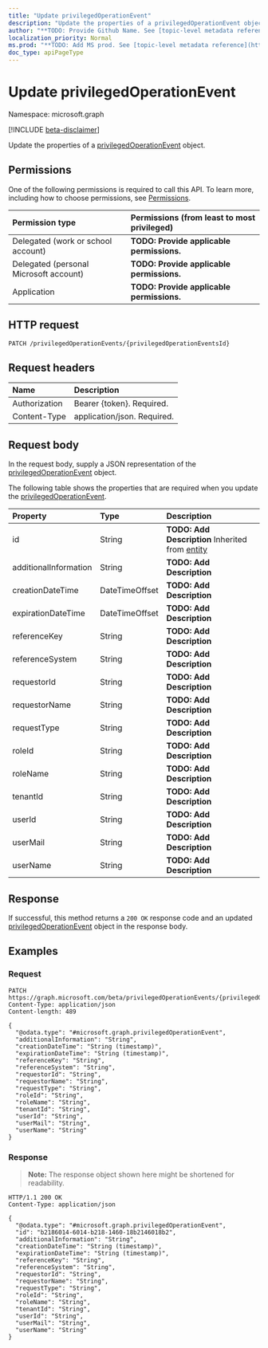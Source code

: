 ```yaml
---
title: "Update privilegedOperationEvent"
description: "Update the properties of a privilegedOperationEvent object."
author: "**TODO: Provide Github Name. See [topic-level metadata reference](https://msgo.azurewebsites.net/add/document/guidelines/metadata.html#topic-level-metadata)**"
localization_priority: Normal
ms.prod: "**TODO: Add MS prod. See [topic-level metadata reference](https://msgo.azurewebsites.net/add/document/guidelines/metadata.html#topic-level-metadata)**"
doc_type: apiPageType
---
```


# Update privilegedOperationEvent
Namespace: microsoft.graph

[!INCLUDE [beta-disclaimer](../../includes/beta-disclaimer.md)]

Update the properties of a [privilegedOperationEvent](../resources/privilegedoperationevent.md) object.

## Permissions
One of the following permissions is required to call this API. To learn more, including how to choose permissions, see [Permissions](/graph/permissions-reference).

|Permission type|Permissions (from least to most privileged)|
|:---|:---|
|Delegated (work or school account)|**TODO: Provide applicable permissions.**|
|Delegated (personal Microsoft account)|**TODO: Provide applicable permissions.**|
|Application|**TODO: Provide applicable permissions.**|

## HTTP request

<!-- {
  "blockType": "ignored"
}
-->
``` http
PATCH /privilegedOperationEvents/{privilegedOperationEventsId}
```

## Request headers
|Name|Description|
|:---|:---|
|Authorization|Bearer {token}. Required.|
|Content-Type|application/json. Required.|

## Request body
In the request body, supply a JSON representation of the [privilegedOperationEvent](../resources/privilegedoperationevent.md) object.

The following table shows the properties that are required when you update the [privilegedOperationEvent](../resources/privilegedoperationevent.md).

|Property|Type|Description|
|:---|:---|:---|
|id|String|**TODO: Add Description** Inherited from [entity](../resources/entity.md)|
|additionalInformation|String|**TODO: Add Description**|
|creationDateTime|DateTimeOffset|**TODO: Add Description**|
|expirationDateTime|DateTimeOffset|**TODO: Add Description**|
|referenceKey|String|**TODO: Add Description**|
|referenceSystem|String|**TODO: Add Description**|
|requestorId|String|**TODO: Add Description**|
|requestorName|String|**TODO: Add Description**|
|requestType|String|**TODO: Add Description**|
|roleId|String|**TODO: Add Description**|
|roleName|String|**TODO: Add Description**|
|tenantId|String|**TODO: Add Description**|
|userId|String|**TODO: Add Description**|
|userMail|String|**TODO: Add Description**|
|userName|String|**TODO: Add Description**|



## Response

If successful, this method returns a `200 OK` response code and an updated [privilegedOperationEvent](../resources/privilegedoperationevent.md) object in the response body.

## Examples

### Request
<!-- {
  "blockType": "request",
  "name": "update_privilegedoperationevent"
}
-->
``` http
PATCH https://graph.microsoft.com/beta/privilegedOperationEvents/{privilegedOperationEventsId}
Content-Type: application/json
Content-length: 489

{
  "@odata.type": "#microsoft.graph.privilegedOperationEvent",
  "additionalInformation": "String",
  "creationDateTime": "String (timestamp)",
  "expirationDateTime": "String (timestamp)",
  "referenceKey": "String",
  "referenceSystem": "String",
  "requestorId": "String",
  "requestorName": "String",
  "requestType": "String",
  "roleId": "String",
  "roleName": "String",
  "tenantId": "String",
  "userId": "String",
  "userMail": "String",
  "userName": "String"
}
```


### Response
>**Note:** The response object shown here might be shortened for readability.
<!-- {
  "blockType": "response",
  "truncated": true
}
-->
``` http
HTTP/1.1 200 OK
Content-Type: application/json

{
  "@odata.type": "#microsoft.graph.privilegedOperationEvent",
  "id": "b2186014-6014-b218-1460-18b2146018b2",
  "additionalInformation": "String",
  "creationDateTime": "String (timestamp)",
  "expirationDateTime": "String (timestamp)",
  "referenceKey": "String",
  "referenceSystem": "String",
  "requestorId": "String",
  "requestorName": "String",
  "requestType": "String",
  "roleId": "String",
  "roleName": "String",
  "tenantId": "String",
  "userId": "String",
  "userMail": "String",
  "userName": "String"
}
```

